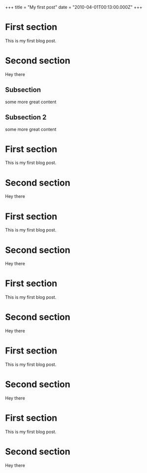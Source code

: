 +++
title = "My first post"
date = "2010-04-01T00:13:00.000Z"
+++

# First section
This is my first blog post.

# Second section
Hey there
## Subsection
some more great content

## Subsection 2
some more great content

# First section
This is my first blog post.

# Second section
Hey there

# First section
This is my first blog post.

# Second section
Hey there

# First section
This is my first blog post.

# Second section
Hey there

# First section
This is my first blog post.

# Second section
Hey there

# First section
This is my first blog post.

# Second section
Hey there
